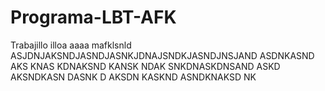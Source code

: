 # Programa-LBT-AFK

Trabajillo illoa aaaa
mafklsnld ASJDNJAKSNDJASNDJASNKJDNAJSNDKJASNDJNSJAND
ASDNKASND
AKS
KNAS
KDNAKSND
KANSK
NDAK
SNKDNASKDNSAND
ASKD
AKSNDKASN
DASNK
D
AKSDN
KASKND
ASNDKNAKSD
NK

